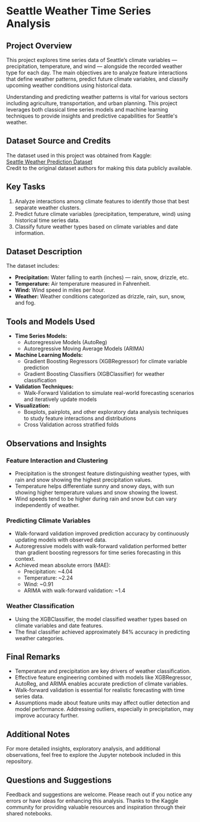 # Seattle Weather Time Series Analysis

## Project Overview
This project explores time series data of Seattle’s climate variables — precipitation, temperature, and wind — alongside the recorded weather type for each day. The main objectives are to analyze feature interactions that define weather patterns, predict future climate variables, and classify upcoming weather conditions using historical data.

Understanding and predicting weather patterns is vital for various sectors including agriculture, transportation, and urban planning. This project leverages both classical time series models and machine learning techniques to provide insights and predictive capabilities for Seattle's weather.

## Dataset Source and Credits
The dataset used in this project was obtained from Kaggle:  
[Seattle Weather Prediction Dataset](https://www.kaggle.com/datasets/petalme/seattle-weather-prediction-dataset)  
Credit to the original dataset authors for making this data publicly available.

## Key Tasks

1. Analyze interactions among climate features to identify those that best separate weather clusters.  
2. Predict future climate variables (precipitation, temperature, wind) using historical time series data.  
3. Classify future weather types based on climate variables and date information.

## Dataset Description

The dataset includes:

- **Precipitation:** Water falling to earth (inches) — rain, snow, drizzle, etc.  
- **Temperature:** Air temperature measured in Fahrenheit.  
- **Wind:** Wind speed in miles per hour.  
- **Weather:** Weather conditions categorized as drizzle, rain, sun, snow, and fog.

## Tools and Models Used

- **Time Series Models:**  
  - Autoregressive Models (AutoReg)  
  - Autoregressive Moving Average Models (ARIMA)  
- **Machine Learning Models:**  
  - Gradient Boosting Regressors (XGBRegressor) for climate variable prediction  
  - Gradient Boosting Classifiers (XGBClassifier) for weather classification  
- **Validation Techniques:**  
  - Walk-Forward Validation to simulate real-world forecasting scenarios and iteratively update models  
- **Visualization:**  
  - Boxplots, pairplots, and other exploratory data analysis techniques to study feature interactions and distributions
  - Cross Validation across stratified folds

## Observations and Insights

### Feature Interaction and Clustering

- Precipitation is the strongest feature distinguishing weather types, with rain and snow showing the highest precipitation values.  
- Temperature helps differentiate sunny and snowy days, with sun showing higher temperature values and snow showing the lowest.  
- Wind speeds tend to be higher during rain and snow but can vary independently of weather.

### Predicting Climate Variables

- Walk-forward validation improved prediction accuracy by continuously updating models with observed data.  
- Autoregressive models with walk-forward validation performed better than gradient boosting regressors for time series forecasting in this context.  
- Achieved mean absolute errors (MAE):  
  - Precipitation: ~4.04  
  - Temperature: ~2.24  
  - Wind: ~0.91  
  - ARIMA with walk-forward validation: ~1.4  

### Weather Classification

- Using the XGBClassifier, the model classified weather types based on climate variables and date features.  
- The final classifier achieved approximately 84% accuracy in predicting weather categories.

## Final Remarks

- Temperature and precipitation are key drivers of weather classification.  
- Effective feature engineering combined with models like XGBRegressor, AutoReg, and ARIMA enables accurate prediction of climate variables.  
- Walk-forward validation is essential for realistic forecasting with time series data.  
- Assumptions made about feature units may affect outlier detection and model performance. Addressing outliers, especially in precipitation, may improve accuracy further.

## Additional Notes

For more detailed insights, exploratory analysis, and additional observations, feel free to explore the Jupyter notebook included in this repository.

## Questions and Suggestions

Feedback and suggestions are welcome. Please reach out if you notice any errors or have ideas for enhancing this analysis. Thanks to the Kaggle community for providing valuable resources and inspiration through their shared notebooks.

